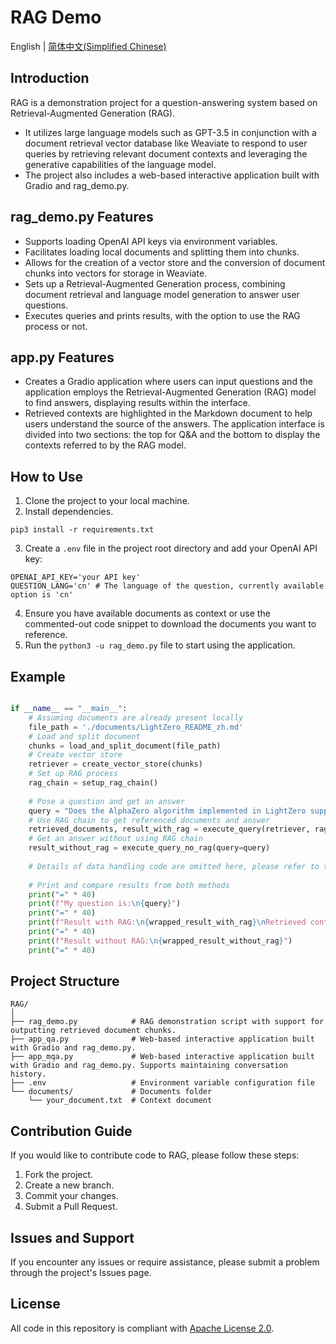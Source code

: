 # RAG Demo

English | [简体中文(Simplified Chinese)](https://github.com/puyuan1996/RAG/blob/main/README_zh.md) 

## Introduction

RAG is a demonstration project for a question-answering system based on Retrieval-Augmented Generation (RAG). 
- It utilizes large language models such as GPT-3.5 in conjunction with a document retrieval vector database like Weaviate to respond to user queries by retrieving relevant document contexts and leveraging the generative capabilities of the language model.
- The project also includes a web-based interactive application built with Gradio and rag_demo.py.

## rag_demo.py Features

- Supports loading OpenAI API keys via environment variables.
- Facilitates loading local documents and splitting them into chunks.
- Allows for the creation of a vector store and the conversion of document chunks into vectors for storage in Weaviate.
- Sets up a Retrieval-Augmented Generation process, combining document retrieval and language model generation to answer user questions.
- Executes queries and prints results, with the option to use the RAG process or not.

## app.py Features

- Creates a Gradio application where users can input questions and the application employs the Retrieval-Augmented Generation (RAG) model to find answers, displaying results within the interface.
- Retrieved contexts are highlighted in the Markdown document to help users understand the source of the answers. The application interface is divided into two sections: the top for Q&A and the bottom to display the contexts referred to by the RAG model.

## How to Use

1. Clone the project to your local machine.
2. Install dependencies.

```shell
pip3 install -r requirements.txt
```
3. Create a `.env` file in the project root directory and add your OpenAI API key:

```
OPENAI_API_KEY='your API key'
QUESTION_LANG='cn' # The language of the question, currently available option is 'cn'
```

4. Ensure you have available documents as context or use the commented-out code snippet to download the documents you want to reference.
5. Run the `python3 -u rag_demo.py` file to start using the application.

## Example

```python

if __name__ == "__main__":
    # Assuming documents are already present locally
    file_path = './documents/LightZero_README_zh.md'
    # Load and split document
    chunks = load_and_split_document(file_path)
    # Create vector store
    retriever = create_vector_store(chunks)
    # Set up RAG process
    rag_chain = setup_rag_chain()
    
    # Pose a question and get an answer
    query = "Does the AlphaZero algorithm implemented in LightZero support running in the Atari environment? Please explain in detail."
    # Use RAG chain to get referenced documents and answer
    retrieved_documents, result_with_rag = execute_query(retriever, rag_chain, query)
    # Get an answer without using RAG chain
    result_without_rag = execute_query_no_rag(query=query)
    
    # Details of data handling code are omitted here, please refer to the source files in this repository for specifics
    
    # Print and compare results from both methods
    print("=" * 40)
    print(f"My question is:\n{query}")
    print("=" * 40)
    print(f"Result with RAG:\n{wrapped_result_with_rag}\nRetrieved context is: \n{context}")
    print("=" * 40)
    print(f"Result without RAG:\n{wrapped_result_without_rag}")
    print("=" * 40)
```

## Project Structure

```
RAG/
│
├── rag_demo.py            # RAG demonstration script with support for outputting retrieved document chunks.
├── app_qa.py              # Web-based interactive application built with Gradio and rag_demo.py.
├── app_mqa.py             # Web-based interactive application built with Gradio and rag_demo.py. Supports maintaining conversation history.
├── .env                   # Environment variable configuration file
└── documents/             # Documents folder
    └── your_document.txt  # Context document
```

## Contribution Guide

If you would like to contribute code to RAG, please follow these steps:

1. Fork the project.
2. Create a new branch.
3. Commit your changes.
4. Submit a Pull Request.

## Issues and Support

If you encounter any issues or require assistance, please submit a problem through the project's Issues page.

## License

All code in this repository is compliant with [Apache License 2.0](https://www.apache.org/licenses/LICENSE-2.0).